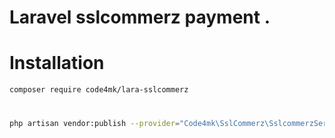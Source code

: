 # Laravel sslcommerz payment .

# Installation

```bash
composer require code4mk/lara-sslcommerz
```


#

```bash
php artisan vendor:publish --provider="Code4mk\SslCommerz\SslcommerzServiceProvider" --tag=config
```
